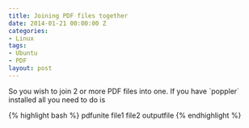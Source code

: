 ```yaml
---
title: Joining PDF files together
date: 2014-01-21 00:00:00 Z
categories:
- Linux
tags:
- Ubuntu
- PDF
layout: post
---
```


<p>
So you wish to join 2 or more PDF files into one.  If you have `poppler` installed all you need to do is

{% highlight bash %}
pdfunite file1 file2 outputfile
{% endhighlight %}

</p>
